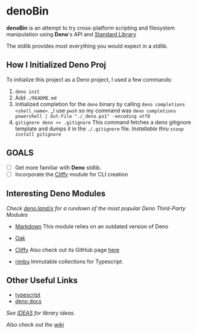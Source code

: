 # denoBin

**denoBin** is an attempt to try cross-platform scripting and filesystem manipulation using **Deno**'s API
and [Standard Library](https://deno.land/std)

The stdlib provides most everything you would expect in a stdlib.

## How I Initialized Deno Proj

To initialize this project as a Deno project, I used a few commands:

1. `deno init`
2. Add `./README.md`
3. Initialized completion for the `deno` binary by calling `deno completions <shell_name>`.
_I use `pwsh` so my command was `deno completions powershell | Out-File "./_deno.ps1" -encoding utf8`
4. `gitignore deno >> .gitignore`
This command fetches a deno gitignore template and dumps it in the `./.gitignore` file.
_Installable thru `scoop install gitignore`_

## GOALS

- [ ] Get more familiar with **Deno** stdlib.
- [ ] Incorporate the [Cliffy](https://cliffy.io) module for CLI creation

## Interesting Deno Modules

_Check [deno.land/x](https://deno.land/x) for a rundown of the most popular Deno Third-Party Modules_

- [Markdown](https://deno.land/x/markdown@v2.0.0)  This module relies on an outdated version of Deno

- [Oak](https://deno.land/x/oak@v12.6.1)

- [Cliffy](https://deno.land/x/cliffy@v1.0.0-rc.3)
Also check out its GitHub page [here](https://github.com/c4spar/deno-cliffy)

- [rimbu](https://nest.land/package/rimbu)
Immutable collections for Typescript.

## Other Useful Links

- [typescript](https://typescriptlang.org)
- [deno docs](https://deno.land)

_See [IDEAS](./IDEAS.md) for library ideas._

_Also check out the [wiki](https://github.com/awsomesawce/denoBin/wiki)_